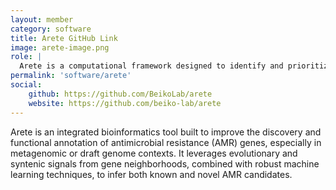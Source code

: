 ```yaml
---
layout: member
category: software
title: Arete GitHub Link
image: arete-image.png 
role: |
  Arete is a computational framework designed to identify and prioritize antimicrobial resistance genes using gene neighborhood data, machine learning, and comparative genomics.
permalink: 'software/arete'
social:
    github: https://github.com/BeikoLab/arete
    website: https://github.com/beiko-lab/arete
---
```


Arete is an integrated bioinformatics tool built to improve the discovery and functional annotation of antimicrobial resistance (AMR) genes, especially in metagenomic or draft genome contexts. It leverages evolutionary and syntenic signals from gene neighborhoods, combined with robust machine learning techniques, to infer both known and novel AMR candidates.
